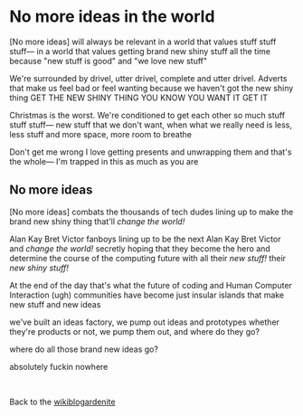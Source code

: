 # No more ideas in the world 

[No more ideas] will always be relevant in a world that values stuff stuff stuff— in a world that values getting brand new shiny stuff all the time because "new stuff is good" and "we love new stuff"

We're surrounded by drivel, utter drivel, complete and utter drivel. Adverts that make us feel bad or feel wanting because we haven't got the new shiny thing GET THE NEW SHINY THING YOU KNOW YOU WANT IT GET IT

Christmas is the worst. We're conditioned to get each other so much stuff stuff stuff— new stuff that we don't want, when what we really need is less, less stuff and more space, more room to breathe

Don't get me wrong I love getting presents and unwrapping them and that's the whole— I'm trapped in this as much as you are

## No more ideas

[No more ideas] combats the thousands of tech dudes lining up to make the brand new shiny thing that'll *change the world!*

Alan Kay Bret Victor fanboys lining up to be the next Alan Kay Bret Victor and *change the world!* secretly hoping that they become the hero and determine the course of the computing future with all their *new stuff!* their *new shiny stuff!*

At the end of the day that's what the future of coding and Human Computer Interaction (ugh) communities have become just insular islands that make new stuff and new ideas

we've built an ideas factory, we pump out ideas and prototypes whether they're products or not, we pump them out, and where do they go? 

where do all those brand new ideas go? 

absolutely fuckin nowhere

<br>

Back to the [wikiblogardenite](/wikiblogardenite)
